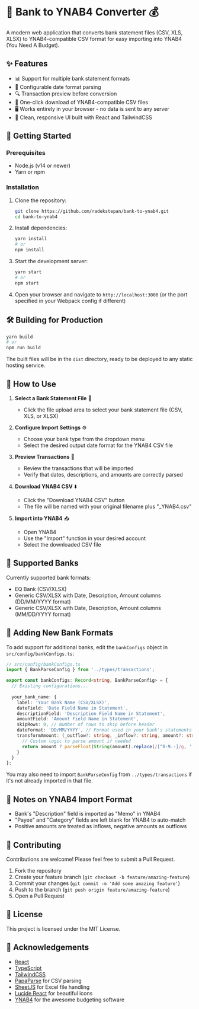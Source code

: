 # 🏦 Bank to YNAB4 Converter 💰

A modern web application that converts bank statement files (CSV, XLS, XLSX) to YNAB4-compatible CSV format for easy importing into YNAB4 (You Need A Budget).

## ✨ Features

- 📊 Support for multiple bank statement formats
- 📅 Configurable date format parsing
- 🔍 Transaction preview before conversion
- 💾 One-click download of YNAB4-compatible CSV files
- 🖥️ Works entirely in your browser - no data is sent to any server
- 🎨 Clean, responsive UI built with React and TailwindCSS

## 🚀 Getting Started

### Prerequisites

- Node.js (v14 or newer)
- Yarn or npm

### Installation

1. Clone the repository:
   ```bash
   git clone https://github.com/radekstepan/bank-to-ynab4.git
   cd bank-to-ynab4
   ```

2. Install dependencies:
   ```bash
   yarn install
   # or
   npm install
   ```

3. Start the development server:
   ```bash
   yarn start
   # or
   npm start
   ```

4. Open your browser and navigate to `http://localhost:3000` (or the port specified in your Webpack config if different)

## 🛠️ Building for Production

```bash
yarn build
# or
npm run build
```

The built files will be in the `dist` directory, ready to be deployed to any static hosting service.

## 📖 How to Use

1. **Select a Bank Statement File** 📂
   - Click the file upload area to select your bank statement file (CSV, XLS, or XLSX)

2. **Configure Import Settings** ⚙️
   - Choose your bank type from the dropdown menu
   - Select the desired output date format for the YNAB4 CSV file

3. **Preview Transactions** 👀
   - Review the transactions that will be imported
   - Verify that dates, descriptions, and amounts are correctly parsed

4. **Download YNAB4 CSV** ⬇️
   - Click the "Download YNAB4 CSV" button
   - The file will be named with your original filename plus "_YNAB4.csv"

5. **Import into YNAB4** 📥
   - Open YNAB4
   - Use the "Import" function in your desired account
   - Select the downloaded CSV file

## 🏦 Supported Banks

Currently supported bank formats:
- EQ Bank (CSV/XLSX)
- Generic CSV/XLSX with Date, Description, Amount columns (DD/MM/YYYY format)
- Generic CSV/XLSX with Date, Description, Amount columns (MM/DD/YYYY format)

## 🧩 Adding New Bank Formats

To add support for additional banks, edit the `bankConfigs` object in `src/config/bankConfigs.ts`:

```typescript
// src/config/bankConfigs.ts
import { BankParseConfig } from '../types/transactions';

export const bankConfigs: Record<string, BankParseConfig> = {
  // Existing configurations...
  
  your_bank_name: {
    label: 'Your Bank Name (CSV/XLSX)',
    dateField: 'Date Field Name in Statement',
    descriptionField: 'Description Field Name in Statement',
    amountField: 'Amount Field Name in Statement',
    skipRows: 0, // Number of rows to skip before header
    dateFormat: 'DD/MM/YYYY', // Format used in your bank's statements for parsing
    transformAmount: (_outflow?: string, _inflow?: string, amount?: string) => {
      // Custom logic to parse amount if needed
      return amount ? parseFloat(String(amount).replace(/[^0-9.-]/g, '')) : 0;
    }
  }
};
```
You may also need to import `BankParseConfig` from `../types/transactions` if it's not already imported in that file.

## 📝 Notes on YNAB4 Import Format

- Bank's "Description" field is imported as "Memo" in YNAB4
- "Payee" and "Category" fields are left blank for YNAB4 to auto-match
- Positive amounts are treated as inflows, negative amounts as outflows

## 🤝 Contributing

Contributions are welcome! Please feel free to submit a Pull Request.

1. Fork the repository
2. Create your feature branch (`git checkout -b feature/amazing-feature`)
3. Commit your changes (`git commit -m 'Add some amazing feature'`)
4. Push to the branch (`git push origin feature/amazing-feature`)
5. Open a Pull Request

## 📄 License

This project is licensed under the MIT License.

## 🙏 Acknowledgements

- [React](https://reactjs.org/)
- [TypeScript](https://www.typescriptlang.org/)
- [TailwindCSS](https://tailwindcss.com/)
- [PapaParse](https://www.papaparse.com/) for CSV parsing
- [SheetJS](https://sheetjs.com/) for Excel file handling
- [Lucide React](https://lucide.dev/) for beautiful icons
- [YNAB4](https://www.youneedabudget.com/) for the awesome budgeting software
